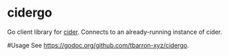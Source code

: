 # cidergo
Go client library for [cider](http://github.com/tbarron-xyz/cider). Connects to an already-running instance of cider.

#Usage
See https://godoc.org/github.com/tbarron-xyz/cidergo.
